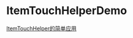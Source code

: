 # ItemTouchHelperDemo

[ItemTouchHelper的简单应用](https://chenyue404.github.io/2020/use_itemtouchhelper_simplely/)
